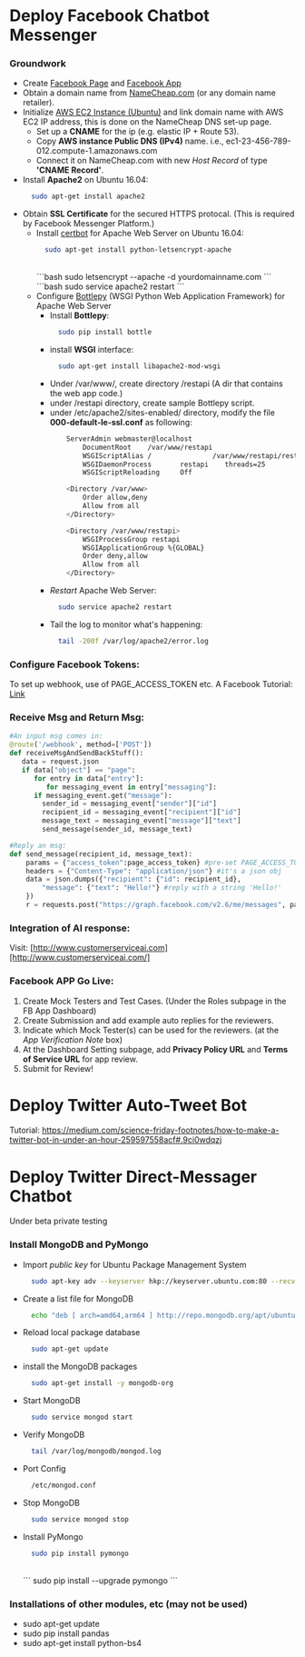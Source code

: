 # Deploy Facebook Chatbot Messenger

### Groundwork 
- Create [Facebook Page][create-fb-page] and [Facebook App][create-fb-app]
- Obtain a domain name from [NameCheap.com][namecheap] (or any domain name retailer).
- Initialize [AWS EC2 Instance (Ubuntu)][aws] and link domain name with AWS EC2 IP address, this is done on the NameCheap DNS set-up page.
  + Set up a **CNAME** for the ip (e.g. elastic IP + Route 53).
  + Copy **AWS instance Public DNS (IPv4)** name. i.e., ec1-23-456-789-012.compute-1.amazonaws.com
  + Connect it on NameCheap.com with new *Host Record* of type **'CNAME Record'**.  
- Install **Apache2** on Ubuntu 16.04:   
    ```bash
      sudo apt-get install apache2
    ```
- Obtain **SSL Certificate** for the secured HTTPS protocal. (This is required by Facebook Messenger Platform.) 
  - Install [certbot][certbot] for Apache Web Server on Ubuntu 16.04:     
    ```bash
      sudo apt-get install python-letsencrypt-apache
    ```
    <br />
    ```bash
      sudo letsencrypt --apache -d yourdomainname.com
    ```
    <br />
    ```bash
      sudo service apache2 restart
    ```
  - Configure [Bottlepy][bottlepy] (WSGI Python Web Application Framework) for Apache Web Server
    + Install **Bottlepy**:   
      ```bash
        sudo pip install bottle
      ```
    + install **WSGI** interface:   
      ```bash
        sudo apt-get install libapache2-mod-wsgi
      ```
    + Under /var/www/, create directory /restapi (A dir that contains the web app code.)
    + under /restapi directory, create sample Bottlepy script.
    + under /etc/apache2/sites-enabled/ directory, modify the file **000-default-le-ssl.conf** as following:   
      ```bash
          ServerAdmin webmaster@localhost
              DocumentRoot    /var/www/restapi
              WSGIScriptAlias /               /var/www/restapi/restapi.wsgi
              WSGIDaemonProcess       restapi    threads=25
              WSGIScriptReloading     Off

          <Directory /var/www>
              Order allow,deny
              Allow from all
          </Directory>

          <Directory /var/www/restapi>
              WSGIProcessGroup restapi
              WSGIApplicationGroup %{GLOBAL}
              Order deny,allow
              Allow from all
          </Directory>
      ```
    + *Restart* Apache Web Server:   
      ```bash
        sudo service apache2 restart
      ```
    + Tail the log to monitor what's happening:  
      ```bash
        tail -200f /var/log/apache2/error.log
      ```

### Configure Facebook Tokens:
To set up webhook, use of PAGE_ACCESS_TOKEN etc. A Facebook Tutorial: [Link][fb-tutorial]

### Receive Msg and Return Msg:

```python
#An input msg comes in:
@route('/webhook', method=['POST'])
def receiveMsgAndSendBackStuff():
   data = request.json
   if data["object"] == "page":
      for entry in data["entry"]:
         for messaging_event in entry["messaging"]:
      if messaging_event.get("message"): 
        sender_id = messaging_event["sender"]["id"]   
        recipient_id = messaging_event["recipient"]["id"]
        message_text = messaging_event["message"]["text"]
        send_message(sender_id, message_text)

#Reply an msg:
def send_message(recipient_id, message_text):
    params = {"access_token":page_access_token} #pre-set PAGE_ACCESS_TOKEN from the Facebook App Set-up page
    headers = {"Content-Type": "application/json"} #it's a json obj
    data = json.dumps({"recipient": {"id": recipient_id},
        "message": {"text": "Hello!"} #reply with a string 'Hello!'
    })
    r = requests.post("https://graph.facebook.com/v2.6/me/messages", params=params, headers=headers, data=data)
```

### Integration of AI response:
Visit: [http://www.customerserviceai.com][http://www.customerserviceai.com/]

### Facebook APP Go Live:
1. Create Mock Testers and Test Cases. (Under the Roles subpage in the FB App Dashboard)
2. Create Submission and add example auto replies for the reviewers.
3. Indicate which Mock Tester(s) can be used for the reviewers. (at the *App Verification Note* box)
4. At the Dashboard Setting subpage, add **Privacy Policy URL** and **Terms of Service URL** for app review.
5. Submit for Review!

# Deploy Twitter Auto-Tweet Bot 
Tutorial: https://medium.com/science-friday-footnotes/how-to-make-a-twitter-bot-in-under-an-hour-259597558acf#.9ci0wdqzj 

# Deploy Twitter Direct-Messager Chatbot
Under beta private testing


### Install MongoDB and PyMongo
- Import *public key* for Ubuntu Package Management System   
  ```sh
    sudo apt-key adv --keyserver hkp://keyserver.ubuntu.com:80 --recv 0C49F3730359A14518585931BC711F9BA15703C6
  ```
- Create a list file for MongoDB   
  ```sh
    echo "deb [ arch=amd64,arm64 ] http://repo.mongodb.org/apt/ubuntu xenial/mongodb-org/3.4 multiverse" | sudo tee /etc/apt/sources.list.d/mongodb-org-3.4.list
  ```
- Reload local package database   
  ```sh
    sudo apt-get update
  ```
- install the MongoDB packages   
  ```sh
    sudo apt-get install -y mongodb-org
  ```
- Start MongoDB   
  ```sh
    sudo service mongod start
  ```
- Verify MongoDB   
  ```sh
    tail /var/log/mongodb/mongod.log
  ```
- Port Config   
  ```sh
    /etc/mongod.conf
  ```
- Stop MongoDB   
  ```sh
    sudo service mongod stop
  ```
- Install PyMongo   
  ```sh
    sudo pip install pymongo
  ```
  <br />
  ```  
    sudo pip install --upgrade pymongo
  ```

### Installations of other modules, etc (may not be used)
- sudo apt-get update
- sudo pip install pandas
- sudo apt-get install python-bs4

[create-fb-page]:https://www.facebook.com/pages/create/
[create-fb-app]:https://developers.facebook.com/apps
[namecheap]:https://www.namecheap.com/
[aws]:aws.amazon.com
[certbot]:https://certbot.eff.org/#ubuntuxenial-apache
[bottlepy]:bottlepy.org
[fb-tutorial]: https://developers.facebook.com/docs/messenger-platform/guides/quick-start 
[http://www.customerserviceai.com/]: http://www.customerserviceai.com/
